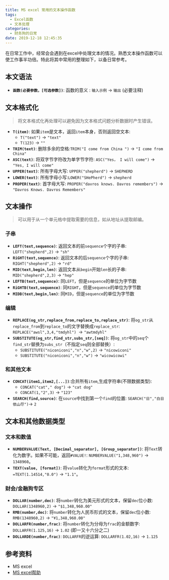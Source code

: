 ```yaml
---
title: MS excel 常用的文本操作函数
tags:
  - Excel函数
  - 文本处理
categories:
  - 财务狗的日常
date: 2019-12-18 12:45:35
---
```


在日常工作中，经常会会遇到在excel中处理文本的情况。熟悉文本操作函数可以使工作事半功倍。特此将其中常用的整理如下，以备日常参考。

<!--more-->

## 本文语法
- **`函数(必要参数，[可选参数])`**: 函数的意义 : `输入示例` -> `输出` (必要注释)

## 文本格式化
> 将文本格式化再处理可以避免因为文本格式问题分析数据时产生错误。

- **`T(item)`**: 如果`item`是文本，返回`item`本身，否则返回空文本:
  - `T("text")` -> `"text"`
  -  `T(123)` -> `""`
- **`TRIM(text)`**: 删除多余的空格:`TRIM("I come from China ")` -> `"I come from China"`
- **`ASC(text)`**: 将双字节字符改为单字节字符: `ASC("Yes， I will come")` -> `"Yes, I will come"`
- **`UPPER(text)`**: 所有字母大写: `UPPER("shepherd")` -> `SHEPHERD`
- **`LOWER(text)`**: 所有字母小写:`LOWER("SHePherd")` -> `shepherd`
- **`PROPER(text)`**: 首字母大写: `PROPER("davros knows. Davros remembers")` -> `"Davros Knows. Davros Remembers"`

## 文本操作
> 可以用于从一个单元格中提取需要的信息，如从地址从提取邮编。
### 子串
- **`LEFT(text,sequence)`**: 返回文本的前`sequence`个字的子串: `LEFT("shepherd",2)` -> `"sh"`
- **`RiGHT(text,sequence)`**: 返回文本的后`sequence`个字的子串: `RIGHT("shepherd",2)` -> `"rd"`
- **`MID(text,begin,len)`**: 返回文本从`begin`开始`len`长的子串: `MID("shepherd",2,3)` -> `"hep"`
- **`LEFTB(text,sequence)`**: 同`LEFT`，但是`sequence`的单位为字节数
- **`RiGHTB(text,sequence)`**: 同`RIGHT`，但是`sequence`的单位为字节数
- **`MIDB(text,begin,len)`**: 同`MID`，但是`sequence`的单位为字节数

### 编辑
- **`REPLACE(og_str,replace_from,replace_to,replace_str)`**: 将`og_str`从`replace_from`到`replace_to`的文字替换成`replace_str`: `REPLACE("awsl",3,4,"tmdyhl") `-> `"awtmdyhl"`
- **`SUBSTITUTE(og_str,find_str,subs_str,[seq])`**: 将`og_str`中的`seq`个`find_str`替换为`subs_str`（不指定`seq`则全部替换）: 
   - `SUBSTITUTE("niconiconi","n","w",2)` -> `"nicowiconi"`
   - `SUBSTITUTE("niconiconi","n","w")` -> `"wicowicowi"`

### 和其他文本
- **`CONCAT(item1,item2,[...])`**:合并所有`item`,生成字符串(不限数据类型):
   - `CONCAT("cat"," dog")` -> `"cat dog"`
   - `CONCAT(1,"2",3)` -> `"123"`
- **`SEARCH(find,source)`**: 在`source`中找到第一个`find`的位置: `SEARCH("日","白日依山尽")`-> `2`
  
## 文本和其他数据类型

### 文本和数值
- **`NUMBERVALUE(Text, [Decimal_separator], [Group_separator])`**: 将`Text`转化为数字。如果不可能，返回`#VALUE!`: `NUMBERVALUE("1,348,960")` -> `1348960`。
- **`TEXT(value, [format])`**: 将`value`转化为`format`形式的文本: `=TEXT(1.14514,"0.0")` -> `"1.1"`。
### 财会/金融狗专区
- **`DOLLAR(number,dec)`**: 将`number`转化为美元形式的文本，保留`dec`位小数: `DOLLAR(1348960,2)` -> `"$1,348,960.00"`
- **`RMB(number,dec)`**: 将`number`转化为人民币形式的文本，保留`dec`位小数: `RMB(1348960,2)` -> `"¥1,348,960.00"`
- **`DOLLARFR(number,frac)`**: 将`number`转化为分母为`frac`的金额数字: `DOLLARFR(1.125,16)` -> `1.02` (即一又十六分之二)
- **`DOLLARDE(number,frac)`**: `DOLLARFR`的逆运算: `DOLLARFR(1.02,16)` -> `1.125` 

## 参考资料
- MS excel
- [MS excel帮助](https://support.office.com/zh-cn/article/dollarfr-%e5%87%bd%e6%95%b0-0835d163-3023-4a33-9824-3042c5d4f495?NS=EXCEL&Version=90&SysLcid=2052&UiLcid=2052&AppVer=ZXL900&HelpId=xlmain11.chm60492&ui=zh-CN&rs=zh-CN&ad=CN)